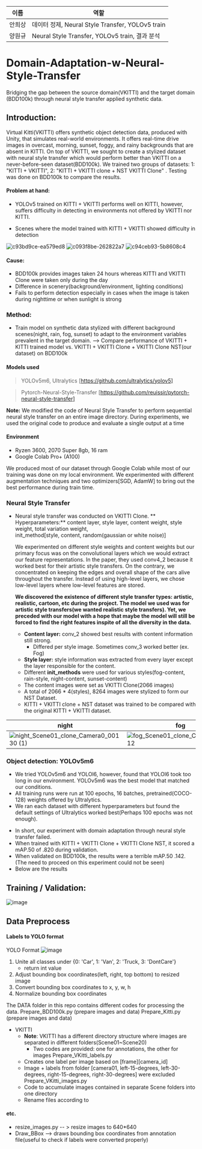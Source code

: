 이름 | 역할
--- | ---
안희상 | 데이터 정제, Neural Style Transfer, YOLOv5 train
양원규 | Neural Style Transfer, YOLOv5 train, 결과 분석

# Domain-Adaptation-w-Neural-Style-Transfer
Bridging the gap between the source domain(VKITTI) and the target domain (BDD100k) through neural style transfer applied synthetic data.

## Introduction:
Virtual Kitti(VKITTI) offers synthetic object detection data, produced with Unity, that simulates real-world environments. It offers real-time drive images in overcast, morning, sunset, foggy, and rainy backgrounds that are absent in KITTI. On top of VKITTI, we sought to create a stylized dataset with neural style transfer which would perform better than VKITTI on a never-before-seen dataset(BDD100k). We trained two groups of datasets: 1: "KITTI + VKITTI", 2: "KITTI + VKITTI clone + NST VKITTI Clone" . Testing was done on BDD100k to compare the results. 

#### Problem at hand: 
- YOLOv5 trained on KITTI + VKITTI performs well on KITTI, however, suffers difficulty in detecting in environments not offered by VKITTI nor KITTI.

* Scenes where the model trained with KITTI + VKITTI showed difficulty in detection
  
![c93bd9ce-ea579ed8](https://github.com/reuissir/Domain-Adaptation-w-Neural-Style-Transfer/assets/96709570/1017445f-4a09-4534-8236-b2fdcc204192) ![c093f8be-262822a7](https://github.com/reuissir/Domain-Adaptation-w-Neural-Style-Transfer/assets/96709570/452879c5-b9cf-4611-9151-f800b859ebb0)
![c94ceb93-5b8608c4](https://github.com/reuissir/Domain-Adaptation-w-Neural-Style-Transfer/assets/96709570/882200e2-291e-4798-becd-93b9545e9175)

#### Cause:
- BDD100k provides images taken 24 hours whereas KITTI and VKITTI Clone were taken only during the day
- Difference in scenery(background/environment, lighting conditions)
- Fails to perform detection especially in cases when the image is taken during nighttime or when sunlight is strong

### **Method**:
- Train model on synthetic data stylized with different background scenes(night, rain, fog, sunset) to adapt to the environment variables prevalent in the target domain.
  --> Compare performance of VKITTI + KITTI trained model vs. VKITTI + VKITTI Clone + VKITTI Clone NST(our dataset)         on BDD100k  

#### Models used
> YOLOv5m6, Ultralytics
[https://github.com/ultralytics/yolov5]

> Pytorch-Neural-Style-Transfer
[https://github.com/reuissir/pytorch-neural-style-transfer]

**Note:** We modified the code of Neural Style Transfer to perform sequential neural style transfer on an entire image directory.
During experiments, we used the original code to produce and evaluate a single output at a time

#### Environment
- Ryzen 3600, 2070 Super 8gb, 16 ram
- Google Colab Pro+ (A100)

We produced most of our dataset through Google Colab while most of our training was done on my local environment.
We experimented with different augmentation techniques and two optimizers[SGD, AdamW] to bring out the best performance during train time.

### Neural Style Transfer
- Neural style transfer was conducted on VKITTI Clone.
  ** Hyperparameters:** content layer, style layer, content weight, style weight, total variation weight,            
                        init_method[style, content, random(gaussian or white noise)]
  
  We experimented on different style weights and content weights but our primary focus was on the convolutional layers which we would extract our feature representations.      In   the paper, they used conv4_2 because it worked best for their artistic style transfers. On the contrary, we concentrated on keeping the edges and overall shape of       the cars   alive throughout the transfer. Instead of using high-level layers, we chose low-level layers where low-level features are stored.

  **We discovered the existence of different style transfer types: artistic, realistic, cartoon, etc during the project. The model we used was for artistic style     transfers(we wanted realistic style transfers). Yet, we preceded with our model with a hope that maybe the model will still be forced to find the right features inspite of all the diversity in the data.** 
  
  - **Content layer:** conv_2 showed best results with content information still strong.
      - Differed per style image. Sometimes conv_3 worked better (ex. Fog)
  - **Style layer:** style information was extracted from every layer except the layer responsible for the content.
  - Different **init_methods** were used for various styles(fog-content, rain-style, night-content, sunset-content)
  - The content images were set as VKITTI Clone(2066 images)
  - A total of 2066 * 4(styles), 8264 images were stylized to form our NST Dataset.
  - KITTI + VKITTI clone + NST dataset was trained to be compared with the original KITTI + VKITTI dataset.

night | fog | rain | sunset
--- | --- | --- | --- |
![night_Scene01_clone_Camera0_00130 (1)](https://github.com/reuissir/Domain-Adaptation-w-Neural-Style-Transfer/assets/96709570/d35d948f-764f-4dca-8dfc-db7633349ea9)|![fog_Scene01_clone_Camera0_00112](https://github.com/reuissir/Domain-Adaptation-w-Neural-Style-Transfer/assets/96709570/e18fcdde-a3ab-4a19-8d80-f47a87d2816d)|![rain_Scene01_clone_Camera0_00308](https://github.com/reuissir/Domain-Adaptation-w-Neural-Style-Transfer/assets/96709570/1cfdf02a-a63f-4b78-936c-5d37d4db6473)|![sunset_Scene18_clone_Camera0_00222](https://github.com/reuissir/Domain-Adaptation-w-Neural-Style-Transfer/assets/96709570/bf3469f8-4662-48e2-88e4-89039dc39b76)

### Object detection: YOLOv5m6
- We tried YOLOv5m6 and YOLOl6, however, found that YOLOl6 took too long in our environment. YOLOv5m6 was the best model that matched our conditions.
- All training runs were run at 100 epochs, 16 batches, pretrained(COCO-128) weights offered by Ultralytics.
- We ran each dataset with different hyperparameters but found the default settings of Ultralytics worked best(Perhaps 100 epochs was not enough).


* In short, our experiment with domain adaptation through neural style transfer failed. 
* When trained with KITTI + VKITTI Clone + VKITTI Clone NST, it scored a mAP.50 of .820 during validation.
* When validated on BDD100k, the results were a terrible mAP.50 .142. (The need to proceed on this experiment could not be seen)
* Below are the results

## Training / Validation:

![image](https://github.com/reuissir/Domain-Adaptation-w-Neural-Style-Transfer/assets/96709570/66e94bbb-39c1-410d-8f1c-4a3f33112787)

 


## Data Preprocess

#### Labels to YOLO format
YOLO Format
![image](https://github.com/reuissir/Domain-Adaptation-w-Neural-Style-Transfer/assets/96709570/5f03cad8-6326-4a75-8828-2efedd9e70fa)

1. Unite all classes under {0: 'Car', 1: 'Van', 2: 'Truck, 3: 'DontCare'}
   - return int value
3. Adjust bounding box coordinates(left, right, top bottom) to resized image
4. Convert bounding box coordinates to x, y, w, h
5. Normalize bounding box coordinates

The DATA folder in this repo contains different codes for processing the data.
Prepare_BDD100k.py (prepare images and data)
Prepare_Kitti.py (prepare images and data)

* VKITTI
  * **Note**: VKITTI has a different directory structure where images are separated in different folders(Scene01~Scene20)
      - Two codes are provided: one for annotations, the other for images
Prepare_VKitti_labels.py
  - Creates one label per image based on [frame][camera_id]
  - Image + labels from folder [camera01, left-15-degrees, left-30-degrees, right-15-degrees, right-30-degrees] were       excluded
Prepare_VKitti_images.py
  - Code to accumulate images contained in separate Scene folders into one directory
  - Rename files according to 

#### etc.
- resize_images.py -- > resize images to 640*640
- Draw_BBox --> draws bounding box coordinates from annotation file(useful to check if labels were converted properly)
  





  

